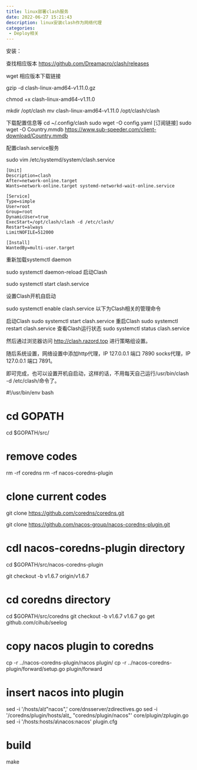 ```yaml
---
title: linux部署clash服务 
date: 2022-06-27 15:21:43
description: linux安装clash作为网络代理
categories:
 - Deploy相关
---
```

<!-- more -->
安装：

查找相应版本
https://github.com/Dreamacro/clash/releases

wget 相应版本下载链接

gzip -d clash-linux-amd64-v1.11.0.gz

chmod +x clash-linux-amd64-v1.11.0

mkdir /opt/clash
mv clash-linux-amd64-v1.11.0 /opt/clash/clash

下载配置信息等
cd ~/.config/clash
sudo wget -O config.yaml [订阅链接]
sudo wget -O Country.mmdb https://www.sub-speeder.com/client-download/Country.mmdb


配置clash.service服务

sudo vim /etc/systemd/system/clash.service

```
[Unit] 
Description=clash
After=network-online.target
Wants=network-online.target systemd-networkd-wait-online.service
​
[Service]
Type=simple
User=root
Group=root
DynamicUser=true
ExecStart=/opt/clash/clash -d /etc/clash/
Restart=always
LimitNOFILE=512000
​
[Install]
WantedBy=multi-user.target
```

重新加载systemctl daemon

sudo systemctl daemon-reload
启动Clash

sudo systemctl start clash.service

设置Clash开机自启动

sudo systemctl enable clash.service
以下为Clash相关的管理命令

启动Clash
sudo systemctl start clash.service
重启Clash
sudo systemctl restart clash.service
查看Clash运行状态
sudo systemctl status clash.service

然后通过浏览器访问 http://clash.razord.top 进行策略组设置。

随后系统设置，网络设置中添加http代理，IP 127.0.0.1 端口 7890 socks代理，IP 127.0.0.1 端口 7891。

即可完成，也可以设置开机自启动，这样的话，不用每天自己运行/usr/bin/clash -d /etc/clash/命令了。


#!/usr/bin/env bash
# cd GOPATH
cd $GOPATH/src/

# remove codes
rm -rf coredns
rm -rf nacos-coredns-plugin

# clone current codes
git clone https://github.com/coredns/coredns.git

git clone https://github.com/nacos-group/nacos-coredns-plugin.git

# cdl nacos-coredns-plugin directory
cd $GOPATH/src/nacos-coredns-plugin

git checkout -b v1.6.7 origin/v1.6.7
# cd coredns directory
cd $GOPATH/src/coredns
git checkout -b v1.6.7 v1.6.7
go get github.com/cihub/seelog

# copy nacos plugin to coredns
cp -r ../nacos-coredns-plugin/nacos plugin/
cp -r ../nacos-coredns-plugin/forward/setup.go plugin/forward

# insert nacos into plugin
sed -i '/hosts/a\\t"nacos",' core/dnsserver/zdirectives.go
sed -i '/coredns\/plugin\/hosts/a\\t_ "coredns/plugin/nacos"' core/plugin/zplugin.go
sed -i '/hosts:hosts/a\nacos:nacos' plugin.cfg

# build
make